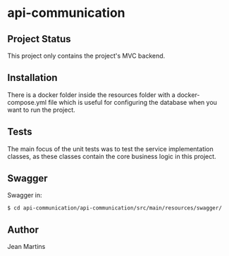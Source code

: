 # api-communication


## Project Status
This project only contains the project's MVC backend.

## Installation
There is a docker folder inside the resources folder with a docker-compose.yml file which is useful for configuring the database when you want to run the project.

## Tests
The main focus of the unit tests was to test the service implementation classes, as these classes contain the core business logic in this project.

## Swagger
Swagger in:

`$ cd api-communication/api-communication/src/main/resources/swagger/`


## Author
Jean Martins
